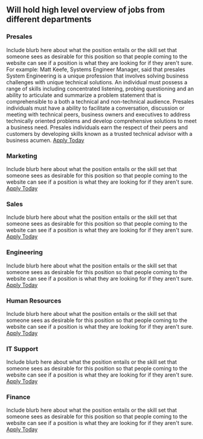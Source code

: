 ## Will hold high level overview of jobs from different departments

### Presales
Include blurb here about what the position entails or the skill set that someone sees as desirable for this position so that people coming to the website can see if a position is what they are looking for if they aren't sure. For example:
Matt Keefe, Systems Engineer Manager, said that presales System Engineering is a unique profession that involves solving business challenges with unique technical solutions. An individual must possess a range of skills including concentrated listening, probing questioning and an ability to articulate and summarize a problem statement that is comprehensible to a both a technical and non-technical audience. Presales individuals must have a ability to facilitate a conversation, discussion or meeting with technical peers, business owners and executives to address technically oriented problems and develop comprehensive solutions to meet a business need. Presales individuals earn the respect of their peers and customers by developing skills known as a trusted technical advisor with a business acumen.
[Apply Today](https://jobs.dell.com/search-jobs/Presales/)

### Marketing
Include blurb here about what the position entails or the skill set that someone sees as desirable for this position so that people coming to the website can see if a position is what they are looking for if they aren't sure.
[Apply Today](https://jobs.dell.com/search-jobs/Marketing/)

### Sales
Include blurb here about what the position entails or the skill set that someone sees as desirable for this position so that people coming to the website can see if a position is what they are looking for if they aren't sure.
[Apply Today](https://jobs.dell.com/search-jobs/Sales/)

### Engineering
Include blurb here about what the position entails or the skill set that someone sees as desirable for this position so that people coming to the website can see if a position is what they are looking for if they aren't sure.
[Apply Today](https://jobs.dell.com/search-jobs/Engineering/)

### Human Resources
Include blurb here about what the position entails or the skill set that someone sees as desirable for this position so that people coming to the website can see if a position is what they are looking for if they aren't sure.
[Apply Today](https://jobs.dell.com/search-jobs/Human%20Resources/)

### IT Support
Include blurb here about what the position entails or the skill set that someone sees as desirable for this position so that people coming to the website can see if a position is what they are looking for if they aren't sure.
[Apply Today](https://jobs.dell.com/search-jobs/IT/)

### Finance
Include blurb here about what the position entails or the skill set that someone sees as desirable for this position so that people coming to the website can see if a position is what they are looking for if they aren't sure.
[Apply Today](https://jobs.dell.com/search-jobs/Finance/)
